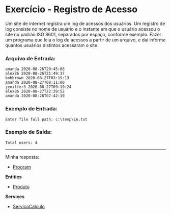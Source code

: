 # Exercício - Registro de Acesso

Um site de internet registra um log de acessos dos usuários. Um registro de log consiste no nome de usuário e o instante em que o usuário acessou o site no padrão ISO 8601, separados por espaço, conforme exemplo. Fazer um programa que leia o log de acessos a partir de um arquivo, e daí informe quantos usuários distintos acessaram o site.

### Arquivo de Entrada:

```
amanda 2020-08-26T20:45:08
alex86 2020-08-26T21:49:37
bobbrown 2020-08-27T03:19:13
amanda 2020-08-27T08:11:00
jeniffer3 2020-08-27T09:19:24
alex86 2020-08-27T22:39:52
amanda 2020-08-28T07:42:19
```

### Exemplo de Entrada:

```
Enter file full path: c:\temp\in.txt
```

### Exemplo de Saída:

```
Total users: 4
```

---

Minha resposta:

- [Program](https://github.com/JonathanBarr0s/Udemy-CSharp/blob/main/01.%20Programa%C3%A7%C3%A3o%20Orientada%20a%20Objetos/08.%20Generics%2C%20Set%2C%20Dictionary/01.%20Maior/Maior/Maior/Program.cs)

**Entities**
- [Produto](https://github.com/JonathanBarr0s/Udemy-CSharp/blob/main/01.%20Programa%C3%A7%C3%A3o%20Orientada%20a%20Objetos/08.%20Generics%2C%20Set%2C%20Dictionary/01.%20Maior/Maior/Maior/Entities/Produto.cs)

**Services**
- [ServicoCalculo](https://github.com/JonathanBarr0s/Udemy-CSharp/blob/main/01.%20Programa%C3%A7%C3%A3o%20Orientada%20a%20Objetos/08.%20Generics%2C%20Set%2C%20Dictionary/01.%20Maior/Maior/Maior/Services/ServicoCalculo.cs)
